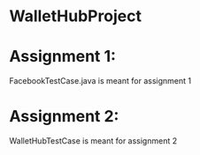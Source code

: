 # WalletHubProject

# Assignment 1:

FacebookTestCase.java is meant for assignment 1 

# Assignment 2:

WalletHubTestCase is meant for assignment 2
